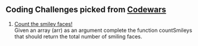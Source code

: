 ## Coding Challenges picked from [Codewars](https://www.codewars.com)

1. [Count the smiley faces!](count_the_smiley_faces.dart)\
    Given an array (arr) as an argument complete the function countSmileys that should return the total number of smiling faces.

